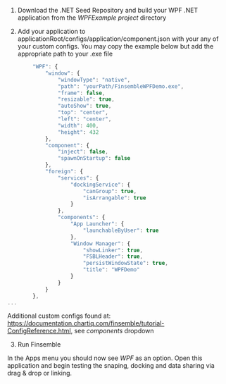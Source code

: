 1. Download the .NET Seed Repository and build your WPF .NET application from 
the *WPFExample project* directory

2. Add your application to applicationRoot/configs/application/component.json
with your any of your custom configs. You may copy the example below but
add the appropriate path to your .exe file

 
```javascript
		"WPF": {
			"window": {
				"windowType": "native",
				"path": "yourPath/FinsembleWPFDemo.exe",
				"frame": false,
				"resizable": true,
				"autoShow": true,
				"top": "center",
				"left": "center",
				"width": 400,
				"height": 432
			},
			"component": {
				"inject": false,
				"spawnOnStartup": false
			},
			"foreign": {
				"services": {
					"dockingService": {
						"canGroup": true,
						"isArrangable": true
					}
				},
				"components": {
					"App Launcher": {
						"launchableByUser": true
					},
					"Window Manager": {
						"showLinker": true,
						"FSBLHeader": true,
						"persistWindowState": true,
						"title": "WPFDemo"
					}
				}
			}
		},
...
```

Additional custom configs found at:
https://documentation.chartiq.com/finsemble/tutorial-ConfigReference.html, 
see *components* dropdown

3. Run Finsemble

In the Apps menu you should now see *WPF* as an option. Open this application and
begin testing the snaping, docking and data sharing via drag & drop or linking. 
